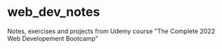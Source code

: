 # web_dev_notes
Notes, exercises and projects from Udemy course "The Complete 2022 Web Developement Bootcamp"
